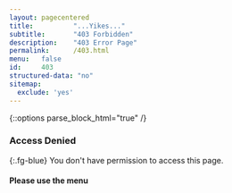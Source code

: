 ```yaml
---
layout: pagecentered
title:			"...Yikes..."
subtitle:		"403 Forbidden"
description:	"403 Error Page"
permalink:		/403.html
menu:	false
id:		403
structured-data: "no"
sitemap:
  exclude: 'yes'
---
```


{::options parse_block_html="true" /}
<span class="fa fa-exclamation-triangle fg-blue" style="font-size: 9em;"></span>

### Access Denied #
{:.fg-blue}
You don't have permission to access this page.
     
#### Please use the menu #